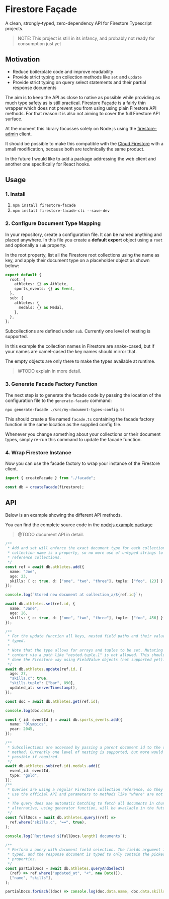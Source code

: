 # Firestore Façade

A clean, strongly-typed, zero-dependency API for Firestore Typescript projects.

> NOTE: This project is still in its infancy, and probably not ready for
> consumption just yet

## Motivation

- Reduce boilerplate code and improve readability
- Provide strict typing on collection methods like `set` and `update`
- Provide strict typing on query select statements and their partial response
  documents

The aim is to keep the API as close to native as possible while providing as
much type safety as is still practical. Firestore Façade is a fairly thin
wrapper which does not prevent you from using using plain Firestore API methods.
For that reason it is also not aiming to cover the full Firestore API surface.

At the moment this library focusses solely on Node.js using the
[firestore-admin](https://github.com/firebase/firebase-admin-node) client.

It should be possible to make this compatible with the [Cloud
Firestore](https://github.com/googleapis/nodejs-firestore) with a small
modification, because both are technically the same product.

In the future I would like to add a package addressing the web client and
another one specifically for React hooks.

## Usage

### 1. Install

1. `npm install firestore-facade`
2. `npm install firestore-facade-cli --save-dev`

### 2. Configure Document Type Mapping

In your repository, create a configuration file. It can be named anything and
placed anywhere. In this file you create a **default export** object using a
`root` and optionally a `sub` property.

In the root property, list all the Firestore root collections using the name as
key, and apply their document type on a placeholder object as shown below:

```ts
export default {
  root: {
    athletes: {} as Athlete,
    sports_events: {} as Event,
  },
  sub: {
    athletes: {
      medals: {} as Medal,
    },
  },
};
```

Subcollections are defined under `sub`. Currently one level of nesting is
supported.

In this example the collection names in Firestore are snake-cased, but if your
names are camel-cased the key names should mirror that.

The empty objects are only there to make the types available at runtime.

> @TODO explain in more detail.

### 3. Generate Facade Factory Function

The next step is to generate the facade code by passing the location of the
configuration file to the `generate-facade` command:

`npx generate-facade ./src/my-document-types-config.ts`

This should create a file named `facade.ts` containing the facade factory
function in the same location as the supplied config file.

Whenever you change something about your collections or their document types,
simply re-run this command to update the facade function.

### 4. Wrap Firestore Instance

Now you can use the facade factory to wrap your instance of the Firestore
client.

```ts
import { createFacade } from "./facade";

const db = createFacade(firestore);
```

## API

Below is an example showing the different API methods.

You can find the complete source code in the [nodejs example
package](./src/packages/example-nodejs)

> @TODO document API in detail.

```ts
/**
 * Add and set will enforce the exact document type for each collection. Each
 * collection name is a property, so no more use of untyped strings to
 * reference collections.
 */
const ref = await db.athletes.add({
  name: "Joe",
  age: 23,
  skills: { c: true, d: ["one", "two", "three"], tuple: ["foo", 123] },
});

console.log(`Stored new document at collection_a/${ref.id}`);

await db.athletes.set(ref.id, {
  name: "Jane",
  age: 26,
  skills: { c: true, d: ["one", "two", "three"], tuple: ["foo", 456] },
});

/**
 * For the update function all keys, nested field paths and their values are
 * typed.
 *
 * Note that the type allows for arrays and tuples to be set. Mutating their
 * content via a path like "nested.tuple.1" is not allowed. This should be
 * done the Firestore way using FieldValue objects (not supported yet).
 */
await db.athletes.update(ref.id, {
  age: 27,
  "skills.c": true,
  "skills.tuple": ["bar", 890],
  updated_at: serverTimestamp(),
});

const doc = await db.athletes.get(ref.id);

console.log(doc.data);

const { id: eventId } = await db.sports_events.add({
  name: "Olympics",
  year: 2045,
});

/**
 * Subcollections are accessed by passing a parent document id to the sub
 * method. Currently one level of nesting is supported, but more would be
 * possible if required.
 */
await db.athletes.sub(ref.id).medals.add({
  event_id: eventId,
  type: "gold",
});
/**
 * Queries are using a regular Firestore collection reference, so they largely
 * use the official API and parameters to methods like "where" are not typed.
 *
 * The query does use automatic batching to fetch all documents in chunks. An
 * alternative, using generator function, will be available in the future.
 */
const fullDocs = await db.athletes.query((ref) =>
  ref.where("skills.c", "==", true),
);

console.log(`Retrieved ${fullDocs.length} documents`);

/**
 * Perform a query with document field selection. The fields argument is
 * typed, and the response document is typed to only contain the picked
 * properties.
 */
const partialDocs = await db.athletes.queryAndSelect(
  (ref) => ref.where("updated_at", "<", new Date()),
  ["name", "skills"],
);

partialDocs.forEach((doc) => console.log(doc.data.name, doc.data.skills));
```
